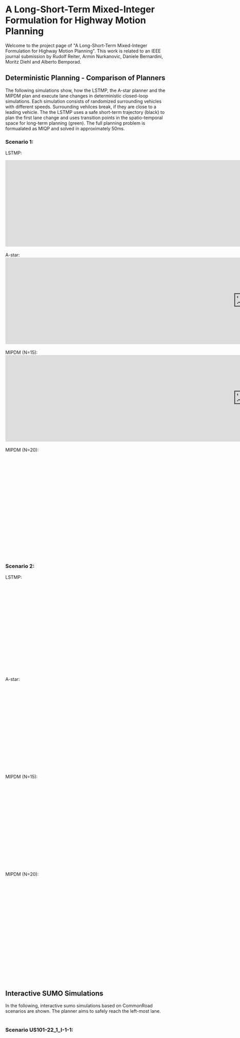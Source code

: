 # A Long-Short-Term Mixed-Integer Formulation for Highway Motion Planning

 Welcome to the project page of "A Long-Short-Term Mixed-Integer Formulation for Highway Motion Planning". This work is related to an IEEE journal submission by Rudolf Reiter, Armin Nurkanovic, Daniele Bernardini, Moritz Diehl and Alberto Bemporad.

## Deterministic Planning - Comparison of Planners
The following simulations show, how the LSTMP, the A-star planner and the MIPDM plan and execute lane changes in deterministic closed-loop simulations. Each simulation consists of randomized surrounding vehicles with different speeds. Surrounding vehilces break, if they are close to a leading vehicle. The the LSTMP uses a safe short-term trajectory (black) to plan the first lane change and uses transition points in the spatio-temporal space for long-term planning (green). The full planning problem is formualated as MIQP and solved in approximately 50ms.

### Scenario 1:
LSTMP:
<iframe width="1500" height="270"  src="https://www.youtube.com/embed/mjTDH2EOvLA?si=CvwAPcT6aIt0CYcw?rel=0&modestbranding=1&autoplay=1&loop=1&controls=0" title="YouTube video player" frameborder="0" allow="accelerometer; autoplay; clipboard-write; encrypted-media; gyroscope; picture-in-picture; web-share" allowfullscreen></iframe>
<br />
<br />
A-star:
<iframe  width="1500" height="270"  src="https://www.youtube.com/embed/O2Nng0nPqAg?si=6_XLSObHxZZizbBn?rel=0&modestbranding=1&autoplay=1&loop=1&controls=0" title="YouTube video player" frameborder="0" allow="accelerometer; autoplay; clipboard-write; encrypted-media; gyroscope; picture-in-picture; web-share" allowfullscreen></iframe>
<br />
<br />
MIPDM (N=15):
<iframe  width="1500" height="270"  src="https://www.youtube.com/embed/Gu-LHjxLqlg?si=oMPzSqDrZrGq8-zO?rel=0&modestbranding=1&autoplay=1&loop=1&controls=0" title="YouTube video player" frameborder="0" allow="accelerometer; autoplay; clipboard-write; encrypted-media; gyroscope; picture-in-picture; web-share" allowfullscreen></iframe>
<br />
<br />
MIPDM (N=20):
<iframe  width="1500" height="270" src="https://www.youtube.com/embed/cOM4uULTNr8?si=aQcqcx6IzNLnjmu5?rel=0&modestbranding=1&autoplay=1&loop=1&controls=0" title="YouTube video player" frameborder="0" allow="accelerometer; autoplay; clipboard-write; encrypted-media; gyroscope; picture-in-picture; web-share" allowfullscreen></iframe>
<br />
<br />
<br />
<br />

### Scenario 2:
LSTMP:
<iframe  width="1500" height="270"  src="https://www.youtube.com/embed/GlhYKSTqog0?si=olEU7QSo764VBDYy?rel=0&modestbranding=1&autoplay=1&loop=1&controls=0" title="YouTube video player" frameborder="0" allow="accelerometer; autoplay; clipboard-write; encrypted-media; gyroscope; picture-in-picture; web-share" allowfullscreen></iframe>
<br />
<br />
A-star:
<iframe  width="1500" height="270"  src="https://www.youtube.com/embed/ymD1YXdINt0?si=a652u8PQ-1GGQSRL?rel=0&modestbranding=1&autoplay=1&loop=1&controls=0" title="YouTube video player" frameborder="0" allow="accelerometer; autoplay; clipboard-write; encrypted-media; gyroscope; picture-in-picture; web-share" allowfullscreen></iframe>
<br />
<br />
MIPDM (N=15):
<iframe  width="1500" height="270" src="https://www.youtube.com/embed/ODomLqjXqAw?si=Pr-9ZozTmNY9uYUC?rel=0&modestbranding=1&autoplay=1&loop=1&controls=0" title="YouTube video player" frameborder="0" allow="accelerometer; autoplay; clipboard-write; encrypted-media; gyroscope; picture-in-picture; web-share" allowfullscreen></iframe>
<br />
<br />
MIPDM (N=20):
<iframe  width="1500" height="270"  src="https://www.youtube.com/embed/drMFY6f_KVk?si=Sv62XTeLdaS-YX8r?rel=0&modestbranding=1&autoplay=1&loop=1&controls=0" title="YouTube video player" frameborder="0" allow="accelerometer; autoplay; clipboard-write; encrypted-media; gyroscope; picture-in-picture; web-share" allowfullscreen></iframe>
<br />
<br />
<br />
<br />

## Interactive SUMO Simulations
In the following, interactive sumo simulations based on CommonRoad scenarios are shown. The planner aims to safely reach the left-most lane.
<br />
<br />
### Scenario US101-22_1_I-1-1:
<iframe width="560" height="560" src="https://www.youtube.com/embed/_fnJm23fv94?si=dTQFVWMB6A6T0DCd?rel=0&modestbranding=1&autoplay=1&loop=1&controls=0" title="YouTube video player" frameborder="0" allow="accelerometer; autoplay; clipboard-write; encrypted-media; gyroscope; picture-in-picture; web-share" allowfullscreen></iframe><iframe width="560" height="560" src="https://www.youtube.com/embed/HDoraDz1txQ?si=upYQdJmU4sg_SlTP" title="YouTube video player" frameborder="0" allow="accelerometer; autoplay; clipboard-write; encrypted-media; gyroscope; picture-in-picture; web-share" allowfullscreen></iframe>
<iframe width="560" height="560" src="https://www.youtube.com/embed/yIo6oIsun4A?si=15_GNWhM03z5dyTY?rel=0&modestbranding=1&autoplay=1&loop=1&controls=0" title="YouTube video player" frameborder="0" allow="accelerometer; autoplay; clipboard-write; encrypted-media; gyroscope; picture-in-picture; web-share" allowfullscreen></iframe><iframe width="560" height="560" src="https://www.youtube.com/embed/nnrN-H4GBpQ?si=PgMGmysQphJwUYmC" title="YouTube video player" frameborder="0" allow="accelerometer; autoplay; clipboard-write; encrypted-media; gyroscope; picture-in-picture; web-share" allowfullscreen></iframe>
<br />
<br />
### Scenario DEU_Cologne-63_5_I-1:
<iframe width="560" height="560" src="https://www.youtube.com/embed/M6Y-wlt4WGM?si=CIMY3IJiGPh0SKr1?rel=0&modestbranding=1&autoplay=1&loop=1&controls=0" title="YouTube video player" frameborder="0" allow="accelerometer; autoplay; clipboard-write; encrypted-media; gyroscope; picture-in-picture; web-share" allowfullscreen></iframe><iframe width="560" height="560" src="https://www.youtube.com/embed/rgI9QYeyGkA?si=ySZYjF3rE-LiOve5" title="YouTube video player" frameborder="0" allow="accelerometer; autoplay; clipboard-write; encrypted-media; gyroscope; picture-in-picture; web-share" allowfullscreen></iframe>
<iframe width="560" height="560" src="https://www.youtube.com/embed/v1rjkmMVyNc?si=8z4oPueASl1Bq12c?rel=0&modestbranding=1&autoplay=1&loop=1&controls=0" title="YouTube video player" frameborder="0" allow="accelerometer; autoplay; clipboard-write; encrypted-media; gyroscope; picture-in-picture; web-share" allowfullscreen></iframe><iframe width="560" height="560" src="https://www.youtube.com/embed/rA55UnTbd_o?si=4xvWMmJzhpxjKvzQ" title="YouTube video player" frameborder="0" allow="accelerometer; autoplay; clipboard-write; encrypted-media; gyroscope; picture-in-picture; web-share" allowfullscreen></iframe>
